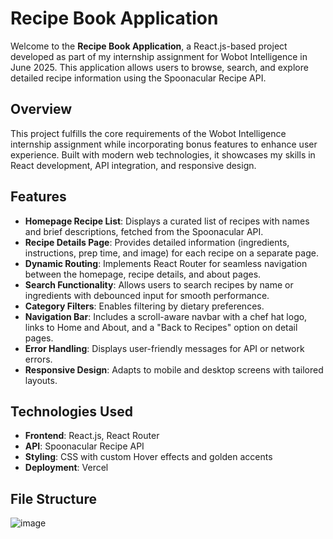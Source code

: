 # Recipe Book Application

Welcome to the **Recipe Book Application**, a React.js-based project developed as part of my internship assignment for Wobot Intelligence in June 2025. This application allows users to browse, search, and explore detailed recipe information using the Spoonacular Recipe API.

## Overview

This project fulfills the core requirements of the Wobot Intelligence internship assignment while incorporating bonus features to enhance user experience. Built with modern web technologies, it showcases my skills in React development, API integration, and responsive design.


## Features

- **Homepage Recipe List**: Displays a curated list of recipes with names and brief descriptions, fetched from the Spoonacular API.
- **Recipe Details Page**: Provides detailed information (ingredients, instructions, prep time, and image) for each recipe on a separate page.
- **Dynamic Routing**: Implements React Router for seamless navigation between the homepage, recipe details, and about pages.
- **Search Functionality**: Allows users to search recipes by name or ingredients with debounced input for smooth performance.
- **Category Filters**: Enables filtering by dietary preferences.
- **Navigation Bar**: Includes a scroll-aware navbar with a chef hat logo, links to Home and About, and a "Back to Recipes" option on detail pages.
- **Error Handling**: Displays user-friendly messages for API or network errors.
- **Responsive Design**: Adapts to mobile and desktop screens with tailored layouts.

## Technologies Used

- **Frontend**: React.js, React Router
- **API**: Spoonacular Recipe API
- **Styling**: CSS with custom Hover effects and golden accents
- **Deployment**: Vercel

## File Structure 
![image](https://github.com/user-attachments/assets/1e940246-d3de-43f0-aa6d-1aeada6a556f)
 


